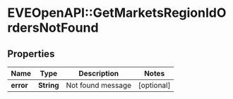 # EVEOpenAPI::GetMarketsRegionIdOrdersNotFound

## Properties
Name | Type | Description | Notes
------------ | ------------- | ------------- | -------------
**error** | **String** | Not found message | [optional] 



